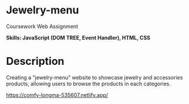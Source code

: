 # Jewelry-menu

Coursework Web Assignment

**Skills: JavaScript (DOM TREE, Event Handler), HTML, CSS**

# Description

Creating a "jewelry-menu" website to showcase jewelry and accessories products, allowing users to browse the products in each categories.

https://comfy-longma-535607.netlify.app/

